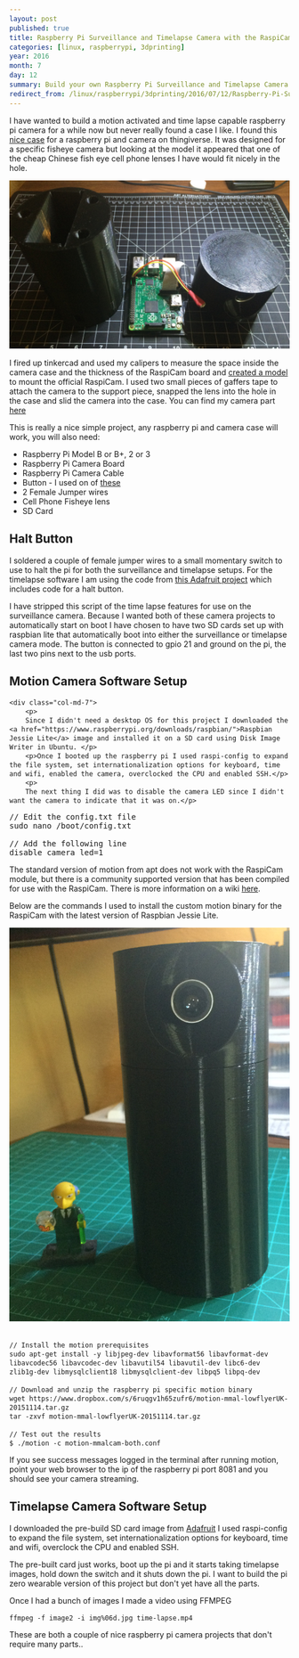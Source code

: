```yaml
---
layout: post
published: true
title: Raspberry Pi Surveillance and Timelapse Camera with the RaspiCam
categories: [linux, raspberrypi, 3dprinting]
year: 2016
month: 7
day: 12
summary: Build your own Raspberry Pi Surveillance and Timelapse Camera with the RaspiCam
redirect_from: /linux/raspberrypi/3dprinting/2016/07/12/Raspberry-Pi-Surveillance-and-Timelapse-Camera-with-the-RaspiCam/
---
```


I have wanted to build a motion activated and time lapse capable raspberry pi camera for a while now but never really found a case I like. I found this [nice case](http://www.thingiverse.com/thing:1622184) for a raspberry pi and camera on thingiverse.  It was designed for a specific fisheye camera but looking at the model it appeared that one of the cheap Chinese fish eye  cell phone lenses I have would fit nicely in the hole.  

<img alt="Pi Cam Assembly" src="/assets/img/picam/picam_1.jpg" class="img-responsive img-rounded" />

I fired up tinkercad and used my calipers to measure the space inside the camera case and the thickness of the RaspiCam board and [created a model](http://www.thingiverse.com/thing:1664023) to mount the official RaspiCam.  I used two small pieces of gaffers tape to attach the camera to the support piece, snapped the lens into the hole in the case and slid the camera into the case. You can find my camera part [here](http://www.thingiverse.com/thing:1664023)

This is really a nice simple project, any raspberry pi and camera case will work, you will also need:

* Raspberry Pi Model B or B+, 2 or 3
* Raspberry Pi Camera Board
* Raspberry Pi Camera Cable
* Button - I used on of [these](https://www.adafruit.com/products/1489)
* 2 Female Jumper wires
* Cell Phone Fisheye lens
* SD Card 


## Halt Button
I soldered a couple of female jumper wires to a small momentary switch to use to halt the pi for both the surveillance and timelapse setups.  For the timelapse software I am using the code from [this Adafruit project](https://learn.adafruit.com/raspberry-pi-wearable-time-lapse-camera) which includes code for a halt button.

 I have stripped this script of the time lapse features for use on the surveillance camera.  Because I wanted both of these camera projects to automatically start on boot I have chosen to have two SD cards set up with raspbian lite that automatically boot into either the surveillance or timelapse camera mode. The button is connected to gpio 21 and ground on the pi, the last two pins next to the usb ports.


## Motion Camera Software Setup
<div class="row">
    
    <div class="col-md-7">
        <p>
        Since I didn't need a desktop OS for this project I downloaded the <a href="https://www.raspberrypi.org/downloads/raspbian/">Raspbian Jessie Lite</a> image and installed it on a SD card using Disk Image Writer in Ubuntu. </p>
        <p>Once I booted up the raspberry pi I used raspi-config to expand the file system, set internationalization options for keyboard, time and wifi, enabled the camera, overclocked the CPU and enabled SSH.</p>
        <p>
        The next thing I did was to disable the camera LED since I didn't want the camera to indicate that it was on.</p>
<pre>
// Edit the config.txt file
sudo nano /boot/config.txt

// Add the following line
disable_camera_led=1
</pre>
<p>The standard version of motion from apt does not work with the RaspiCam module, but there is a community supported version that has been compiled for use with the RaspiCam.  There is more information on a wiki <a href="http://wiki.raspberrytorte.com/index.php?title=Motion_MMAL">here</a>.</p>
<p>Below are the commands I used to install the custom motion binary for the RaspiCam with the latest version of Raspbian Jessie Lite.
</p>
    </div>
    <div class="col-md-5">
        <img alt="Pi Cam Assembly" src="/assets/img/picam/picam_2.jpg" class="img-responsive img-rounded" />
    </div>
</div>
<br/>

    // Install the motion prerequisites
    sudo apt-get install -y libjpeg-dev libavformat56 libavformat-dev libavcodec56 libavcodec-dev libavutil54 libavutil-dev libc6-dev zlib1g-dev libmysqlclient18 libmysqlclient-dev libpq5 libpq-dev 
    
    // Download and unzip the raspberry pi specific motion binary
    wget https://www.dropbox.com/s/6ruqgv1h65zufr6/motion-mmal-lowflyerUK-20151114.tar.gz
    tar -zxvf motion-mmal-lowflyerUK-20151114.tar.gz

    // Test out the results
    $ ./motion -c motion-mmalcam-both.conf

If you see success messages logged in the terminal after running motion, point your web browser to the ip of the raspberry pi port 8081 and you should see your camera streaming.

## Timelapse Camera Software Setup

I downloaded the pre-build SD card image from [Adafruit](https://learn.adafruit.com/raspberry-pi-wearable-time-lapse-camera/software) I used raspi-config to expand the file system, set internationalization options for keyboard, time and wifi, overclock the CPU and enabled SSH.

The pre-built card just works, boot up the pi and it starts taking timelapse images, hold down the switch and it shuts down the pi. I want to build the pi zero wearable version of this project but don't yet have all the parts.

Once I had a bunch of images I made a video using FFMPEG

    ffmpeg -f image2 -i img%06d.jpg time-lapse.mp4
    
These are both a couple of nice raspberry pi camera projects that don't require many parts..

